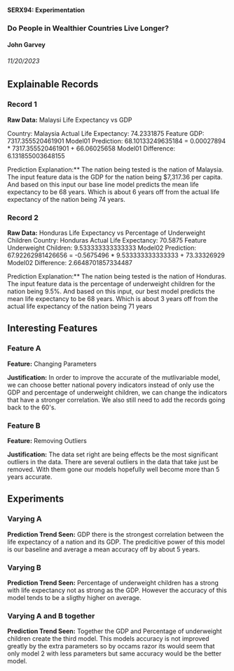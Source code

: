 #### SERX94: Experimentation
### Do People in Wealthier Countries Live Longer?
#### John Garvey
###### 11/20/2023


## Explainable Records
### Record 1
**Raw Data:** Malaysi Life Expectancy vs GDP

Country: Malaysia 
Actual Life Expectancy: 74.2331875 
Feature GDP: 7317.355520461901
Model01 Prediction:  68.10133249635184 = 0.00027894 * 7317.355520461901 + 66.06025658
Model01 Difference: 6.131855003648155

Prediction Explanation:** The nation being tested is the nation of Malaysia. The input feature data is the GDP for the 
nation being $7,317.36 per capita. And based on this input our base line model predicts the mean life expectancy to be
68 years. Which is about 6 years off from the actual life expectancy of the nation being 74 years.

### Record 2
**Raw Data:** Honduras Life Expectancy vs Percentage of Underweight Children
Country: Honduras 
Actual Life Expectancy: 70.5875 
Feature Underweight Children: 9.533333333333333
Model02 Prediction:  67.92262981426656 = -0.5675496 * 9.533333333333333 + 73.33326929
Model02 Difference: 2.6648701857334487

Prediction Explanation:** The nation being tested is the nation of Honduras. The input feature data is the percentage of
underweight children for the nation being 9.5%. And based on this input, our best model predicts the mean life expectancy 
to be 68 years. Which is about 3 years off from the actual life expectancy of the nation being 71 years

## Interesting Features
### Feature A
**Feature:** Changing Parameters

**Justification:** In order to improve the accurate of the mutlivariable model, we can choose better national povery indicators
instead of only use the GDP and percentage of underweight children, we can change the indicators that have a stronger correlation.
We also still need to add the records going back to the 60's.

### Feature B
**Feature:** Removing Outliers

**Justification:** The data set right are being effects be the most significant outliers in the data. There are several
outliers in the data that take just be removed. With them gone our models hopefully well become more than 5 years accurate.

## Experiments 
### Varying A
**Prediction Trend Seen:** GDP there is the strongest correlation between the life expectancy of a nation and its GDP.
The predicitive power of this model is our baseline and average a mean accuracy off by about 5 years.

### Varying B
**Prediction Trend Seen:** Percentage of underweight children has a strong with life expectancy not as strong as the GDP.
However the accuracy of this model tends to be a sligthy higher on average.

### Varying A and B together
**Prediction Trend Seen:** Together the GDP and Percentage of underweight children create the third model. This models 
accuracy is not improved greatly by the extra parameters so by occams razor its would seem that only model 2 with less 
parameters but same accuracy would be the better model.

